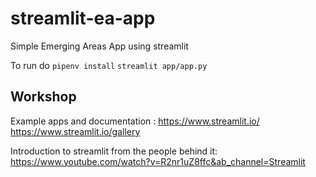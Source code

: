 # streamlit-ea-app
Simple Emerging Areas App using streamlit

To run do 
```pipenv install```
```streamlit app/app.py```
## Workshop

Example apps and documentation :
https://www.streamlit.io/
https://www.streamlit.io/gallery


Introduction to streamlit from the people behind it: https://www.youtube.com/watch?v=R2nr1uZ8ffc&ab_channel=Streamlit

